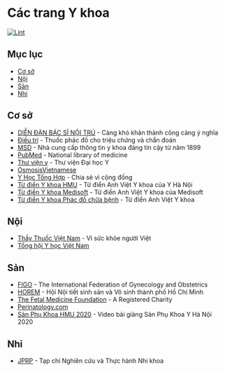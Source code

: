 # Các trang Y khoa

[![Lint](https://github.com/MedPocket/awesome-medsites/actions/workflows/lint.yml/badge.svg)](https://github.com/MedPocket/awesome-medsites/actions/workflows/lint.yml)

## Mục lục

- [Cơ sở](#cơ-sở)
- [Nội](#nội)
- [Sản](#sản)
- [Nhi](#nhi)

## Cơ sở

- [DIỄN ĐÀN BÁC SĨ NỘI TRÚ](https://bacsinoitru.vn) - Càng khó khăn thành công càng ý nghĩa
- [Điều trị](https://www.dieutri.vn) - Thuốc phác đồ cho triệu chứng và chẩn đoán
- [MSD](https://www.msdmanuals.com/vi) - Nhà cung cấp thông tin y khoa đáng tin cậy từ năm 1899
- [PubMed](https://pubmed.ncbi.nlm.nih.gov) - National library of medicine
- [Thư viện y](https://thuvieny.com) - Thư viện Đại học Y
- [OsmosisVietnamese](https://www.youtube.com/channel/UCj4fwpXgw-jyiZ4TPAdChbw)
- [Y Học Tổng Hợp](https://yhoctonghop.vn) - Chia sẻ vì cộng đồng
- [Từ điển Y khoa HMU](https://hmu.edu.vn/news/dict.aspx) - Từ điển Anh Việt Y khoa của Y Hà Nội
- [Từ điển Y khoa Medisoft](http://medisoft.com.vn/medic.asp) - Từ điển Anh Việt Y khoa của Medisoft
- [Từ điển Y khoa Phác đồ chữa bệnh](https://phacdochuabenh.com/tu-dien-y-hoc/tratu.php) - Từ điển Anh Việt Y khoa

## Nội

- [Thầy Thuốc Việt Nam](https://thaythuocvietnam.vn) - Vì sức khỏe người Việt
- [Tổng hội Y học Việt Nam](http://tonghoiyhoc.vn)

## Sản

- [FIGO](https://www.figo.org) - The International Federation of Gynecology and Obstetrics
- [HOREM](http://hosrem.org.vn) - Hội Nội tiết sinh sản và Vô sinh thành phố Hồ Chí Minh
- [The Fetal Medicine Foundation](https://fetalmedicine.org) - A Registered Charity
- [Perinatology.com](http://perinatology.com)
- [Sản Phụ Khoa HMU 2020](https://youtube.com/playlist?list=PLL1t1-UomvZ_LTucKsiTVLxU0_IStehl4) - Video bài giảng Sản Phụ Khoa Y Hà Nội 2020

## Nhi

- [JPRP](https://jprp.vn/index.php/JPRP) - Tạp chí Nghiên cứu và Thực hành Nhi khoa
